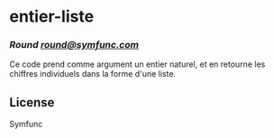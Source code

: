# entier-liste
### _Round <round@symfunc.com>_

Ce code prend comme argument un entier naturel, et en retourne les chiffres individuels dans la forme d'une liste.

## License

Symfunc
